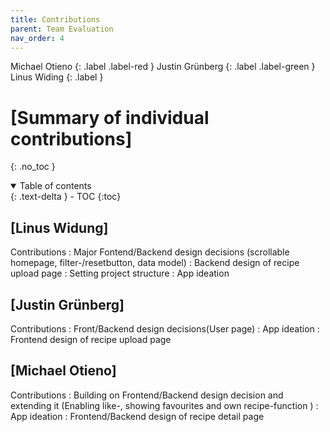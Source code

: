 ```yaml
---
title: Contributions
parent: Team Evaluation
nav_order: 4
---
```


Michael Otieno
{: .label .label-red }
Justin Grünberg
{: .label .label-green }
Linus Widing
{: .label }

# [Summary of individual contributions]
{: .no_toc }

<details open markdown="block">
  <summary>
    Table of contents
  </summary>
  {: .text-delta }
- TOC
{:toc}
</details>

## [Linus Widung]

Contributions
: Major Fontend/Backend design decisions (scrollable homepage, filter-/resetbutton, data model)
: Backend design of recipe upload page
: Setting project structure
: App ideation


## [Justin Grünberg]

Contributions
: Front/Backend design decisions(User page)
: App ideation
: Frontend design of recipe upload page

## [Michael Otieno]

Contributions
: Building on Frontend/Backend design decision and extending it (Enabling like-, showing favourites and own recipe-function )
: App ideation
: Frontend/Backend design of recipe detail page